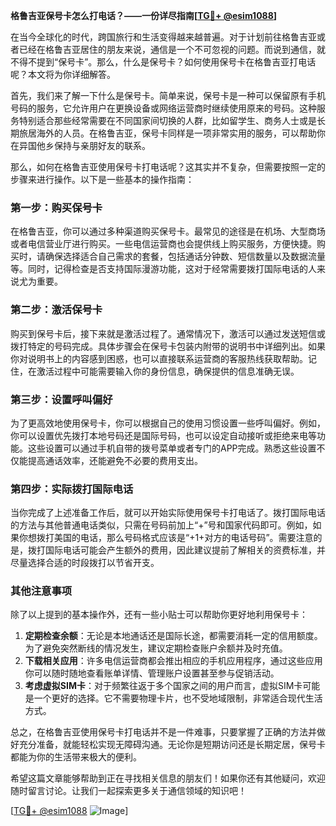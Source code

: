 **格鲁吉亚保号卡怎么打电话？——一份详尽指南[[TG💪+ @esim1088](https://t.me/s/esim1088)]**

在当今全球化的时代，跨国旅行和生活变得越来越普遍。对于计划前往格鲁吉亚或者已经在格鲁吉亚居住的朋友来说，通信是一个不可忽视的问题。而说到通信，就不得不提到“保号卡”。那么，什么是保号卡？如何使用保号卡在格鲁吉亚打电话呢？本文将为你详细解答。

首先，我们来了解一下什么是保号卡。简单来说，保号卡是一种可以保留原有手机号码的服务，它允许用户在更换设备或网络运营商时继续使用原来的号码。这种服务特别适合那些经常需要在不同国家间切换的人群，比如留学生、商务人士或是长期旅居海外的人员。在格鲁吉亚，保号卡同样是一项非常实用的服务，可以帮助你在异国他乡保持与亲朋好友的联系。

那么，如何在格鲁吉亚使用保号卡打电话呢？这其实并不复杂，但需要按照一定的步骤来进行操作。以下是一些基本的操作指南：

### 第一步：购买保号卡

在格鲁吉亚，你可以通过多种渠道购买保号卡。最常见的途径是在机场、大型商场或者电信营业厅进行购买。一些电信运营商也会提供线上购买服务，方便快捷。购买时，请确保选择适合自己需求的套餐，包括通话分钟数、短信数量以及数据流量等。同时，记得检查是否支持国际漫游功能，这对于经常需要拨打国际电话的人来说尤为重要。

### 第二步：激活保号卡

购买到保号卡后，接下来就是激活过程了。通常情况下，激活可以通过发送短信或拨打特定的号码完成。具体步骤会在保号卡包装内附带的说明书中详细列出。如果你对说明书上的内容感到困惑，也可以直接联系运营商的客服热线获取帮助。记住，在激活过程中可能需要输入你的身份信息，确保提供的信息准确无误。

### 第三步：设置呼叫偏好

为了更高效地使用保号卡，你可以根据自己的使用习惯设置一些呼叫偏好。例如，你可以设置优先拨打本地号码还是国际号码，也可以设定自动接听或拒绝来电等功能。这些设置可以通过手机自带的拨号菜单或者专门的APP完成。熟悉这些设置不仅能提高通话效率，还能避免不必要的费用支出。

### 第四步：实际拨打国际电话

当你完成了上述准备工作后，就可以开始实际使用保号卡打电话了。拨打国际电话的方法与其他普通电话类似，只需在号码前加上“+”号和国家代码即可。例如，如果你想拨打美国的电话，那么号码格式应该是“+1+对方的电话号码”。需要注意的是，拨打国际电话可能会产生额外的费用，因此建议提前了解相关的资费标准，并尽量选择合适的时段拨打以节省开支。

### 其他注意事项

除了以上提到的基本操作外，还有一些小贴士可以帮助你更好地利用保号卡：

1. **定期检查余额**：无论是本地通话还是国际长途，都需要消耗一定的信用额度。为了避免突然断线的情况发生，建议定期检查账户余额并及时充值。
2. **下载相关应用**：许多电信运营商都会推出相应的手机应用程序，通过这些应用你可以随时随地查看账单详情、管理账户设置甚至参与促销活动。
3. **考虑虚拟SIM卡**：对于频繁往返于多个国家之间的用户而言，虚拟SIM卡可能是一个更好的选择。它不需要物理卡片，也不受地域限制，非常适合现代生活方式。

总之，在格鲁吉亚使用保号卡打电话并不是一件难事，只要掌握了正确的方法并做好充分准备，就能轻松实现无障碍沟通。无论你是短期访问还是长期定居，保号卡都能为你的生活带来极大的便利。

希望这篇文章能够帮助到正在寻找相关信息的朋友们！如果你还有其他疑问，欢迎随时留言讨论。让我们一起探索更多关于通信领域的知识吧！

[[TG💪+ @esim1088](https://t.me/s/esim1088) ![Image](https://i.postimg.cc/4NQfJmqS/Snipaste-2025-05-13-00-14-12.png)]